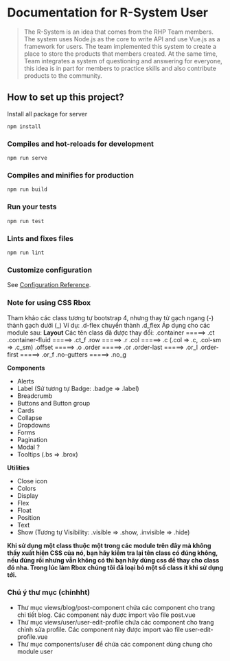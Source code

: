 # Documentation for R-System User
> The R-System is an idea that comes from the RHP Team members. The system uses Node.js as the core to write API and use Vue.js as a framework for users. The team implemented this system to create a place to store the products that members created. At the same time, Team integrates a system of questioning and answering for everyone, this idea is in part for members to practice skills and also contribute products to the community.
## How to set up this project?
Install all package for server
```
npm install
```

### Compiles and hot-reloads for development
```
npm run serve
```

### Compiles and minifies for production
```
npm run build
```

### Run your tests
```
npm run test
```

### Lints and fixes files
```
npm run lint
```

### Customize configuration
See [Configuration Reference](https://cli.vuejs.org/config/).


### Note for using CSS Rbox
Tham khảo các class tương tự bootstrap 4, nhưng thay từ gạch ngang (-) thành gạch dưới (_)
Ví dụ: .d-flex chuyển thành .d_flex
Áp dụng cho các module sau: 
**Layout**
Các tên class đã được thay đổi:
.container         =====> .ct
.container-fluid   =====> .ct_f
.row               =====> .r
.col               =====> .c (.col => .c, .col-sm => .c_sm)
.offset            =====> .o
.order             =====> .or
.order-last        =====> .or_l
.order-first       =====> .or_f
.no-gutters        =====> .no_g


**Components**
- Alerts
- Label (Sử tương tự Badge: .badge => .label)
- Breadcrumb
- Buttons and Button group
- Cards
- Collapse
- Dropdowns
- Forms
- Pagination
- Modal ?
- Tooltips (.bs => .brox)

**Utilities**
- Close icon
- Colors
- Display
- Flex
- Float
- Position
- Text
- Show (Tương tự Visibility: .visible => .show, .invisible => .hide)

**Khi sử dụng một class thuộc một trong các module trên đây mà không thấy xuất hiện CSS của nó, bạn hãy kiểm tra lại tên class có đúng không, nếu đúng rồi nhưng vẫn không có thì bạn hãy dùng css để thay cho class đó nha. Trong lúc làm Rbox chúng tôi đã loại bỏ một số class ít khi sử dụng tới.**


### Chú ý thư mục (chinhht)
- Thư mục views/blog/post-component chứa các component cho trang chi tiết blog. Các component này được import vào file post.vue
- Thư mục views/user/user-edit-profile chứa các component cho trang chỉnh sửa profile. Các component này được import vào file user-edit-profile.vue
- Thư mục components/user để chứa các component dùng chung cho module user
